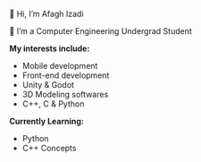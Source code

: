  👋 Hi, I’m Afagh Izadi

 🌱 I’m a Computer Engineering Undergrad Student

**My interests include:**
- Mobile development
- Front-end development
- Unity & Godot
- 3D Modeling softwares
- C++, C & Python

**Currently Learning:**
- Python
- C++ Concepts
<!---
AfaghIz/AfaghIz is a ✨ special ✨ repository because its `README.md` (this file) appears on your GitHub profile.
You can click the Preview link to take a look at your changes.
--->
